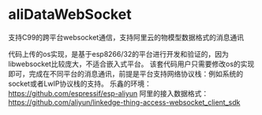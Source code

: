 # aliDataWebSocket
支持C99的跨平台websocket通信，支持阿里云的物模型数据格式的消息通讯

代码上传的os实现，是基于esp8266/32的平台进行开发和验证的，因为libwebsocket比较庞大，不适合嵌入式平台。
该套代码用户只需要修改os的实现即可，完成在不同平台的消息通讯，前提是平台支持网络协议栈：例如系统的socket或者LwIP协议栈的支持。
乐鑫的环境：https://github.com/espressif/esp-aliyun
阿里的接入数据格式：https://github.com/aliyun/linkedge-thing-access-websocket_client_sdk

